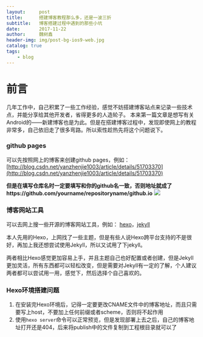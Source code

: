 ```yaml
---
layout:     post
title:      搭建博客教程那么多，还是一波三折
subtitle:   博客搭建过程中遇到的那些小坑
date:       2017-11-22
author:     魏树鑫
header-img: img/post-bg-ios9-web.jpg
catalog: true
tags:
    - blog
---
```


# 前言

几年工作中，自己积累了一些工作经验，感觉不妨搭建博客站点来记录一些技术点，并能分享给其他开发者，省得更多的人造轮子。
本来第一篇文章是想写有关Android的――新建博客也是为此。但是在搭建博客过程中，发现即使网上的教程非常多，自己依旧走了很多弯路。所以索性趁热先将这个问题说下。

### github pages

可以先按照网上的博客来创建github
pages，例如：[http://blog.csdn.net/yanzhenjie1003/article/details/51703370](http://blog.csdn.net/yanzhenjie1003/article/details/51703370)

**但是在填写仓库名时一定要填写和你的github名一致，否则地址就成了https://github.com/yourname/repositoryname/github.io**
![](https://i.imgur.com/XXl3HHO.png)

### 博客网站工具

可以去网上搜一些开源的博客网站工具，例如： [hexo](http://hexo.io/)，[jekyll](http://jekyll.com.cn/)

本人先用的Hexo，上网找了一些主题，但是有些人说Hexo跨平台支持的不是很好，再加上我还想尝试使用Jekyll，所以又试用了下jekyll。

两者相比Hexo感觉更加容易上手，并且主题自己也好配置或者创建，但是Jekyll更加灵活，所有东西都可以轻松改变，但是需要对Jekyll有一定的了解，个人建议两者都可以尝试用一用，感觉下，然后选择个自己喜欢的。

### Hexo环境搭建问题


1. 在安装完Hexo环境后，记得一定要更改CNAME文件中的博客地址，而且只需要写上host，不要加上任何前缀或者scheme，否则将不起作用
2. 使用`hexo server`命令可以正常预览，但是发现部署上去之后，自己的博客地址打开还是404，后来将publish中的文件复制到工程根目录就可以了
